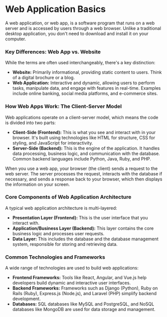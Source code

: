 # Web Application Basics

A web application, or web app, is a software program that runs on a web server and is accessed by users through a web browser. Unlike a traditional desktop application, you don't need to download and install it on your computer.

### Key Differences: Web App vs. Website

While the terms are often used interchangeably, there's a key distinction:

*   **Website:** Primarily informational, providing static content to users. Think of a digital brochure or a blog.
*   **Web Application:** Interactive and dynamic, allowing users to perform tasks, manipulate data, and engage with features in real-time. Examples include online banking, social media platforms, and e-commerce sites.

### How Web Apps Work: The Client-Server Model

Web applications operate on a client-server model, which means the code is divided into two parts:

*   **Client-Side (Frontend):** This is what you see and interact with in your browser. It's built using technologies like HTML for structure, CSS for styling, and JavaScript for interactivity.
*   **Server-Side (Backend):** This is the engine of the application. It handles data processing, business logic, and communication with the database. Common backend languages include Python, Java, Ruby, and PHP.

When you use a web app, your browser (the client) sends a request to the web server. The server processes the request, interacts with the database if necessary, and sends a response back to your browser, which then displays the information on your screen.

### Core Components of Web Application Architecture

A typical web application architecture is multi-layered:

*   **Presentation Layer (Frontend):** This is the user interface that you interact with.
*   **Application/Business Layer (Backend):** This layer contains the core business logic and processes user requests.
*   **Data Layer:** This includes the database and the database management system, responsible for storing and retrieving data.

### Common Technologies and Frameworks

A wide range of technologies are used to build web applications:

*   **Frontend Frameworks:** Tools like React, Angular, and Vue.js help developers build dynamic and interactive user interfaces.
*   **Backend Frameworks:** Frameworks such as Django (Python), Ruby on Rails (Ruby), Express.js (Node.js), and Laravel (PHP) simplify backend development.
*   **Databases:** SQL databases like MySQL and PostgreSQL, and NoSQL databases like MongoDB are used for data storage and management.
